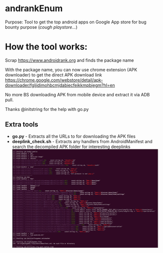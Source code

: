 # andrankEnum
Purpose: Tool to get the top android apps on Google App store for bug bounty purpose (*cough playstore...*)

# How the tool works:
Scrap https://www.androidrank.org and finds the package name

With the package name, you can now use chrome extension (APK downloader) to get the direct APK download link
https://chrome.google.com/webstore/detail/apk-downloader/fgljidimohbcmjdabiecfeikkmpbjegm?hl=en

No more BS downloading APK from mobile device and extract it via ADB pull.

Thanks @initstring for the help with go.py


## Extra tools
* **go.py** - Extracts all the URLs to for downloading the APK files
* **deeplink_check.sh** - Extracts any handlers from AndroidManifest and search the decompiled APK folder for interesting deeplinks
![Deeplink_check.sh demo](deeplink.JPG)
